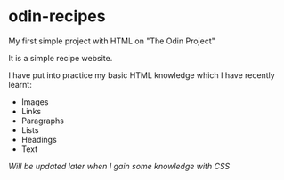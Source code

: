 # odin-recipes

My first simple project with HTML on "The Odin Project"
<p>It is a simple recipe website.</p>

I have put into practice my basic HTML knowledge which I have recently learnt:
<ul>
    <li>Images</li>
    <li>Links</li>
    <li>Paragraphs</li>
    <li>Lists</li>
    <li>Headings</li>
    <li>Text</li>
</ul>
<p><em>Will be updated later when I gain some knowledge with CSS</em></p>

